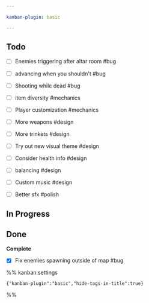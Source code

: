 ```yaml
---

kanban-plugin: basic

---
```


## Todo

- [ ] Enemies triggering after altar room #bug
- [ ] advancing when you shouldn't #bug
- [ ] Shooting while dead #bug
- [ ] item diversity #mechanics
- [ ] Player customization #mechanics
- [ ] More weapons #design
- [ ] More trinkets #design
- [ ] Try out new visual theme #design
- [ ] Consider health info #design
- [ ] balancing #design
- [ ] Custom music #design
- [ ] Better sfx #polish


## In Progress



## Done

**Complete**
- [x] Fix enemies spawning outside of map #bug




%% kanban:settings
```
{"kanban-plugin":"basic","hide-tags-in-title":true}
```
%%